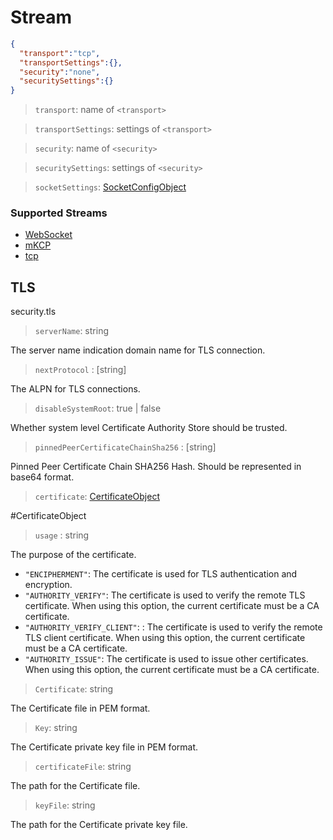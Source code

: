 # Stream

```json
{
  "transport":"tcp",
  "transportSettings":{},
  "security":"none",
  "securitySettings":{}
}
```

> `transport`: name of `<transport>`

> `transportSettings`: settings of `<transport>`

> `security`: name of `<security>`

> `securitySettings`: settings of `<security>`

> `socketSettings`: [SocketConfigObject](#SocketConfigObject)

### Supported Streams

* [WebSocket](stream/websocket.md)
* [mKCP](stream/kcp.md)
* [tcp](stream/tcp.md)

## TLS
security.tls

> `serverName`: string

The server name indication domain name for TLS connection.

> `nextProtocol` : [string]

The ALPN for TLS connections.

> `disableSystemRoot`: true | false

Whether system level Certificate Authority Store should be trusted.

> `pinnedPeerCertificateChainSha256` : [string]  

Pinned Peer Certificate Chain SHA256 Hash. Should be represented in base64 format.

> `certificate`: [CertificateObject](#CertificateObject)


#CertificateObject

> `usage` : string

The purpose of the certificate.

* `"ENCIPHERMENT"`: The certificate is used for TLS authentication and encryption.
* `"AUTHORITY_VERIFY"`: The certificate is used to verify the remote TLS certificate. When using this option, the current certificate must be a CA certificate.
* `"AUTHORITY_VERIFY_CLIENT"`: : The certificate is used to verify the remote TLS client certificate. When using this option, the current certificate must be a CA certificate.
* `"AUTHORITY_ISSUE"`: The certificate is used to issue other certificates. When using this option, the current certificate must be a CA certificate.

> `Certificate`: string

The Certificate file in PEM format.

> `Key`: string

The Certificate private key file in PEM format.

> `certificateFile`: string

The path for the Certificate file.

> `keyFile`: string

The path for the Certificate private key file.
